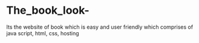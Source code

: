 # The_book_look-
Its the website of book which is easy and user friendly  which comprises of java script, html, css, hosting 
